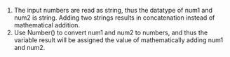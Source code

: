 1. The input numbers are read as string, thus the datatype of num1 and num2 is string. Adding two strings results in concatenation instead of mathematical addition.
2. Use Number() to convert num1 and num2 to numbers, and thus the variable result will be assigned the value of mathematically adding num1 and num2.
